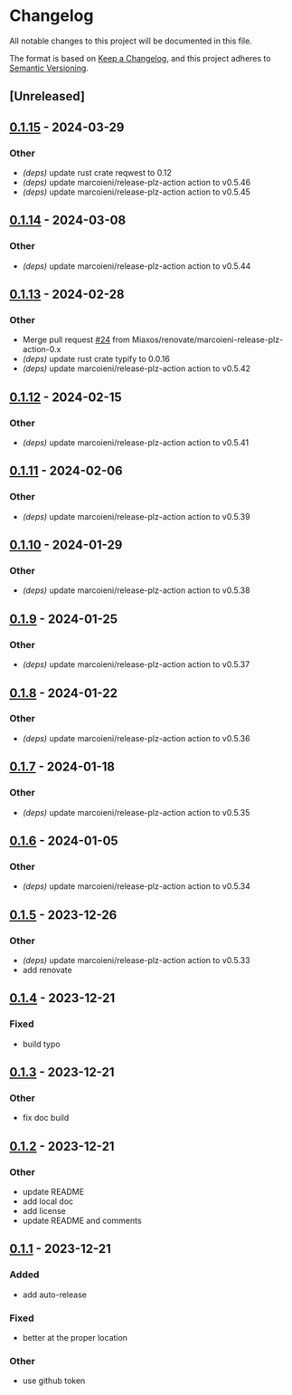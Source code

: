 # Changelog
All notable changes to this project will be documented in this file.

The format is based on [Keep a Changelog](https://keepachangelog.com/en/1.0.0/),
and this project adheres to [Semantic Versioning](https://semver.org/spec/v2.0.0.html).

## [Unreleased]

## [0.1.15](https://github.com/Miaxos/octokit-rs/compare/v0.1.14...v0.1.15) - 2024-03-29

### Other
- *(deps)* update rust crate reqwest to 0.12
- *(deps)* update marcoieni/release-plz-action action to v0.5.46
- *(deps)* update marcoieni/release-plz-action action to v0.5.45

## [0.1.14](https://github.com/Miaxos/octokit-rs/compare/v0.1.13...v0.1.14) - 2024-03-08

### Other
- *(deps)* update marcoieni/release-plz-action action to v0.5.44

## [0.1.13](https://github.com/Miaxos/octokit-rs/compare/v0.1.12...v0.1.13) - 2024-02-28

### Other
- Merge pull request [#24](https://github.com/Miaxos/octokit-rs/pull/24) from Miaxos/renovate/marcoieni-release-plz-action-0.x
- *(deps)* update rust crate typify to 0.0.16
- *(deps)* update marcoieni/release-plz-action action to v0.5.42

## [0.1.12](https://github.com/Miaxos/octokit-rs/compare/v0.1.11...v0.1.12) - 2024-02-15

### Other
- *(deps)* update marcoieni/release-plz-action action to v0.5.41

## [0.1.11](https://github.com/Miaxos/octokit-rs/compare/v0.1.10...v0.1.11) - 2024-02-06

### Other
- *(deps)* update marcoieni/release-plz-action action to v0.5.39

## [0.1.10](https://github.com/Miaxos/octokit-rs/compare/v0.1.9...v0.1.10) - 2024-01-29

### Other
- *(deps)* update marcoieni/release-plz-action action to v0.5.38

## [0.1.9](https://github.com/Miaxos/octokit-rs/compare/v0.1.8...v0.1.9) - 2024-01-25

### Other
- *(deps)* update marcoieni/release-plz-action action to v0.5.37

## [0.1.8](https://github.com/Miaxos/octokit-rs/compare/v0.1.7...v0.1.8) - 2024-01-22

### Other
- *(deps)* update marcoieni/release-plz-action action to v0.5.36

## [0.1.7](https://github.com/Miaxos/octokit-rs/compare/v0.1.6...v0.1.7) - 2024-01-18

### Other
- *(deps)* update marcoieni/release-plz-action action to v0.5.35

## [0.1.6](https://github.com/Miaxos/octokit-rs/compare/v0.1.5...v0.1.6) - 2024-01-05

### Other
- *(deps)* update marcoieni/release-plz-action action to v0.5.34

## [0.1.5](https://github.com/Miaxos/octokit-rs/compare/v0.1.4...v0.1.5) - 2023-12-26

### Other
- *(deps)* update marcoieni/release-plz-action action to v0.5.33
- add renovate

## [0.1.4](https://github.com/Miaxos/octokit-rs/compare/v0.1.3...v0.1.4) - 2023-12-21

### Fixed
- build typo

## [0.1.3](https://github.com/Miaxos/octokit-rs/compare/v0.1.2...v0.1.3) - 2023-12-21

### Other
- fix doc build

## [0.1.2](https://github.com/Miaxos/octokit-rs/compare/v0.1.1...v0.1.2) - 2023-12-21

### Other
- update README
- add local doc
- add license
- update README and comments

## [0.1.1](https://github.com/Miaxos/octokit-rs/compare/v0.1.0...v0.1.1) - 2023-12-21

### Added
- add auto-release

### Fixed
- better at the proper location

### Other
- use github token
